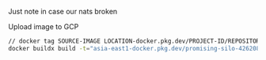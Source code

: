 Just note in case our nats broken

Upload image to GCP
```sh
// docker tag SOURCE-IMAGE LOCATION-docker.pkg.dev/PROJECT-ID/REPOSITORY/IMAGE:TAG
docker buildx build -t="asia-east1-docker.pkg.dev/promising-silo-426208-n7/nat-ws/nats-image" --push --platform=linux/amd64 .
```